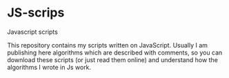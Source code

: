 # JS-scrips
Javascript scripts

This repository contains my scripts written on JavaScript.
Usually I am publishing here algorithms which are described with comments, so you can
download these scripts (or just read them online) and
understand how the algorithms I wrote in Js work.
